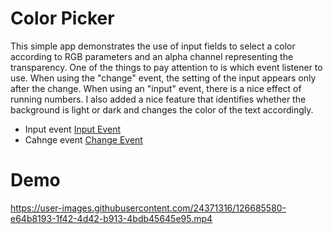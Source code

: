 # Color Picker

This simple app demonstrates the use of input fields to select a color according to RGB parameters and an alpha channel representing the transparency. One of the things to pay attention to is which event listener to use. When using the "change" event, the setting of the input appears only after the change. When using an "input" event, there is a nice effect of running numbers. I also added a nice feature that identifies whether the background is light or dark and changes the color of the text accordingly.


- Input event [Input Event]
- Cahnge event [Change Event]


# Demo




https://user-images.githubusercontent.com/24371316/126685580-e64b8193-1f42-4d42-b913-4bdb45645e95.mp4








[//]: # (These are reference links used in the body of this note and get stripped out when the markdown processor does its job. There is no need to format nicely because it shouldn't be seen. Thanks SO - http://stackoverflow.com/questions/4823468/store-comments-in-markdown-syntax)

   [Input Event]: <https://developer.mozilla.org/en-US/docs/Web/API/HTMLElement/input_event>
   [Change Event]: <https://developer.mozilla.org/en-US/docs/Web/API/HTMLElement/change_event>
  
 


